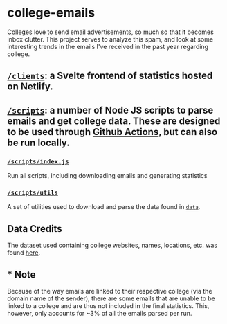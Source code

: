 # college-emails

Colleges love to send email advertisements, so much so that it becomes inbox clutter. This project serves to analyze this spam, and look at some interesting trends in the emails I've received in the past year regarding college.

## [`/clients`](/clients): a Svelte frontend of statistics hosted on Netlify.

## [`/scripts`](/scripts): a number of Node JS scripts to parse emails and get college data. These are designed to be used through [Github Actions](/.github/workflows/main.yml), but can also be run locally.

### [`/scripts/index.js`](/scripts/index.js)
Run all scripts, including downloading emails and generating statistics

### [`/scripts/utils`](/scripts/utils)
A set of utilities used to download and parse the data found in [`data`](/scripts/data).


## Data Credits

The dataset used containing college websites, names, locations, etc. was found [here](https://data.ed.gov/dataset/college-scorecard-all-data-files-through-6-2020/resources).

## * Note

Because of the way emails are linked to their respective college (via the domain name of the sender), there are some emails that are unable to be linked to a college and are thus not included in the final statistics. This, however, only accounts for ~3% of all the emails parsed per run.